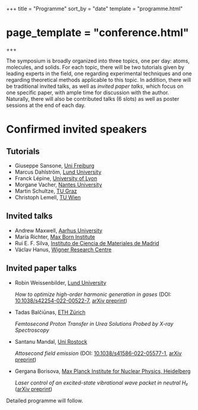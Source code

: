 +++
title = "Programme"
sort_by = "date"
template = "programme.html"
# page_template = "conference.html"
+++

The symposium is broadly organized into three topics, one per day:
atoms, molecules, and solids. For each topic, there will be two
tutorials given by leading experts in the field, one regarding
experimental techniques and one regarding theoretical methods
applicable to this topic. In addition, there will be traditional
invited talks, as well as _invited paper talks_, which focus on one
specific paper, with ample time for discussion with the
author. Naturally, there will also be contributed talks (6 slots) as
well as poster sessions at the end of each day.

# Confirmed invited speakers

## Tutorials
- Giuseppe Sansone, [Uni Freiburg](https://www.atto.uni-freiburg.de/en)
- Marcus Dahlström, [Lund University](http://www.matfys.lth.se/staff/Marcus.Dahlstrom/index.html)
- Franck Lépine, [University of Lyon](https://ilm.univ-lyon1.fr/index.php?option=com_content&view=article&id=53)
- Morgane Vacher, [Nantes University](https://morganevacher.wordpress.com/)
- Martin Schultze, [TU Graz](https://www.tugraz.at/institute/iep/home/)
- Christoph Lemell, [TU Wien](http://concord.itp.tuwien.ac.at/~lemell/)

## Invited talks

- Andrew Maxwell, [Aarhus University](https://asmaxwell.github.io/)
- Maria Richter, [Max Born Institute](https://mbi-berlin.de/p/mariarichter)
- Rui E. F. Silva, [Instituto de Ciencia de Materiales de Madrid](https://ruiefdasilva.wixsite.com/ruiefdasilva)
- Václav Hanus, [Wigner Research Centre](https://femtolab.hu/)

## Invited paper talks

- Robin Weissenbilder, [Lund University](https://www.atomic.physics.lu.se/research/attosecond-physics-from-lasers-to-applications/)

    _How to optimize high-order harmonic generation in gases_ (DOI:
    [10.1038/s42254-022-00522-7](https://doi.org/10.1038/s42254-022-00522-7),
    [arXiv preprint](https://arxiv.org/abs/2202.08202))

- Tadas Balčiūnas, [ETH Zürich](https://atto.ethz.ch/)

    _Femtosecond Proton Transfer in Urea Solutions Probed by X-ray Spectroscopy_

- Santanu Mandal, [Uni Rostock](https://www.xplab.physik.uni-rostock.de/)

    _Attosecond field emission_ (DOI:
    [10.1038/s41586-022-05577-1](https://doi.org/10.1038/s41586-022-05577-1),
    [arXiv preprint](https://arxiv.org/abs/2206.08895))

- Gergana Borisova, [Max Planck Institute for Nuclear Physics,
  Heidelberg](https://www.mpi-hd.mpg.de/mpi/en/research/scientific-divisions-and-groups/quantum-dynamicscontrol)

    _Laser control of an excited-state vibrational wave packet in
    neutral H₂_ ([arXiv preprint](https://arxiv.org/abs/2301.03908))

Detailed programme will follow.
